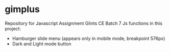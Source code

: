 # gimplus
Repository for Javascript Assignment Glints CE Batch 7
Js functions in this project:
- Hamburger slide menu (appears only in mobile mode, breakpoint 576px)
- Dark and Light mode button
